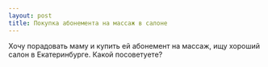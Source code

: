 ```yaml
---
layout: post 
title: Покупка абонемента на массаж в салоне
--- 
```

Хочу порадовать маму и купить ей абонемент на массаж, ищу хороший салон в Екатеринбурге. Какой посоветуете?

